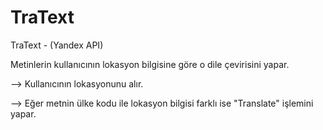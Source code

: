 # TraText
TraText - (Yandex API)

Metinlerin kullanıcının lokasyon bilgisine göre o dile çevirisini yapar. 

--> Kullanıcının lokasyonunu alır.

--> Eğer metnin ülke kodu ile lokasyon bilgisi farklı ise "Translate" işlemini yapar.
